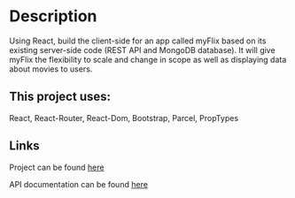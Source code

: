 # Description

Using React, build the client-side for an app called myFlix based on its
existing server-side code (REST API and MongoDB database). It will give myFlix the flexibility to scale and change in scope as well as displaying data about movies to users.

## This project uses:

React,
React-Router,
React-Dom,
Bootstrap,
Parcel,
PropTypes

## Links

Project can be found [here](https://myflix-gs.netlify.app/)

API documentation can be found [here](https://github.com/st-doval17/movie_api)
